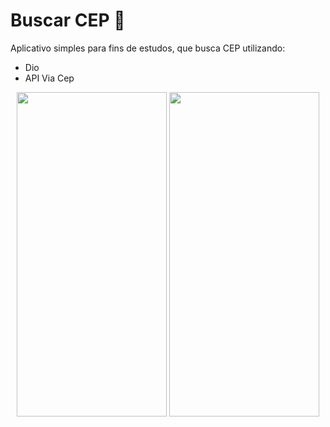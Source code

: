# Buscar CEP :pushpin:
Aplicativo simples para fins de estudos, que busca CEP utilizando: 

- Dio 
- API Via Cep

<p align="center">
   <img width="240" height="519" src="https://user-images.githubusercontent.com/86168060/195489245-5435dfe6-bae2-4211-84a2-ba60eb08f8be.png">
   <img width="240" height="519" src="https://user-images.githubusercontent.com/86168060/195489254-11ce6029-08a3-4584-a58a-2a2f40fd0684.png">
  
</p>



